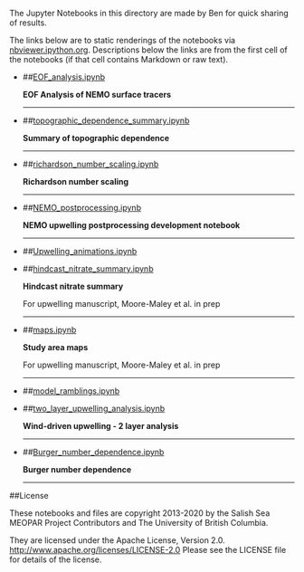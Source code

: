 The Jupyter Notebooks in this directory are made by Ben for
quick sharing of results.

The links below are to static renderings of the notebooks via
[nbviewer.ipython.org](http://nbviewer.ipython.org/).
Descriptions below the links are from the first cell of the notebooks
(if that cell contains Markdown or raw text).

* ##[EOF_analysis.ipynb](http://nbviewer.ipython.org/urls/bitbucket.org/salishsea/analysis-ben/raw/tip/notebooks/SOG_upwelling_paperfigs/EOF_analysis.ipynb)  
    
    **EOF Analysis of NEMO surface tracers**  
      
    ***  

* ##[topographic_dependence_summary.ipynb](http://nbviewer.ipython.org/urls/bitbucket.org/salishsea/analysis-ben/raw/tip/notebooks/SOG_upwelling_paperfigs/topographic_dependence_summary.ipynb)  
    
    **Summary of topographic dependence**  
      
    ***  

* ##[richardson_number_scaling.ipynb](http://nbviewer.ipython.org/urls/bitbucket.org/salishsea/analysis-ben/raw/tip/notebooks/SOG_upwelling_paperfigs/richardson_number_scaling.ipynb)  
    
    **Richardson number scaling**  
      
    ***  

* ##[NEMO_postprocessing.ipynb](http://nbviewer.ipython.org/urls/bitbucket.org/salishsea/analysis-ben/raw/tip/notebooks/SOG_upwelling_paperfigs/NEMO_postprocessing.ipynb)  
    
    **NEMO upwelling postprocessing development notebook**  
      
    ***  

* ##[Upwelling_animations.ipynb](http://nbviewer.ipython.org/urls/bitbucket.org/salishsea/analysis-ben/raw/tip/notebooks/SOG_upwelling_paperfigs/Upwelling_animations.ipynb)  
    
* ##[hindcast_nitrate_summary.ipynb](http://nbviewer.ipython.org/urls/bitbucket.org/salishsea/analysis-ben/raw/tip/notebooks/SOG_upwelling_paperfigs/hindcast_nitrate_summary.ipynb)  
    
    **Hindcast nitrate summary**  
      
    For upwelling manuscript, Moore-Maley et al. in prep  
      
    ***  

* ##[maps.ipynb](http://nbviewer.ipython.org/urls/bitbucket.org/salishsea/analysis-ben/raw/tip/notebooks/SOG_upwelling_paperfigs/maps.ipynb)  
    
    **Study area maps**  
      
    For upwelling manuscript, Moore-Maley et al. in prep  
      
    ***  

* ##[model_ramblings.ipynb](http://nbviewer.ipython.org/urls/bitbucket.org/salishsea/analysis-ben/raw/tip/notebooks/SOG_upwelling_paperfigs/model_ramblings.ipynb)  
    
* ##[two_layer_upwelling_analysis.ipynb](http://nbviewer.ipython.org/urls/bitbucket.org/salishsea/analysis-ben/raw/tip/notebooks/SOG_upwelling_paperfigs/two_layer_upwelling_analysis.ipynb)  
    
    **Wind-driven upwelling - 2 layer analysis**  
      
    ***  

* ##[Burger_number_dependence.ipynb](http://nbviewer.ipython.org/urls/bitbucket.org/salishsea/analysis-ben/raw/tip/notebooks/SOG_upwelling_paperfigs/Burger_number_dependence.ipynb)  
    
    **Burger number dependence**  
      
    ***  


##License

These notebooks and files are copyright 2013-2020
by the Salish Sea MEOPAR Project Contributors
and The University of British Columbia.

They are licensed under the Apache License, Version 2.0.
http://www.apache.org/licenses/LICENSE-2.0
Please see the LICENSE file for details of the license.
